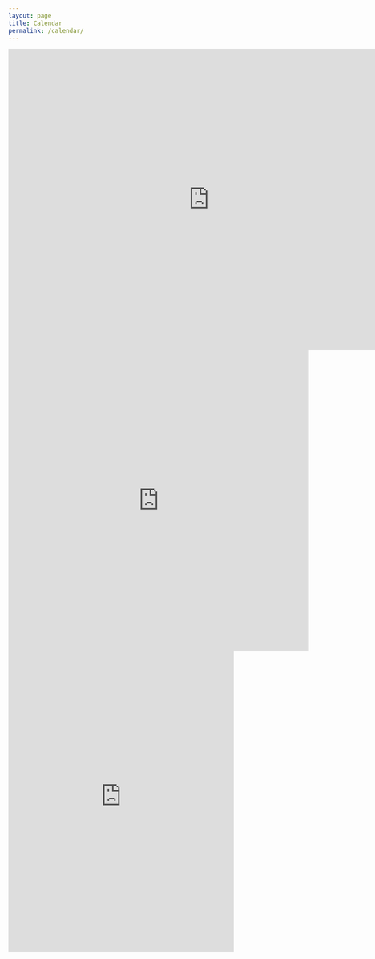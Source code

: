 ```yaml
---
layout: page
title: Calendar
permalink: /calendar/
---
```


<iframe src="https://calendar.google.com/calendar/embed?title=MadCity%20Folders&showPrint=0&amp;showTabs=0&amp;showCalendars=0&amp;height=600&amp;wkst=1&amp;bgcolor=%23FFFFFF&amp;src=madcityfolders%40gmail.com&amp;color=%2329527A&amp;ctz=America%2FChicago" style="border-width:0" width="800" height="600" frameborder="0" scrolling="no" class="visible-md-block visible-lg-block"></iframe>

<iframe src="https://calendar.google.com/calendar/embed?title=MadCity%20Folders&showPrint=0&amp;showTabs=0&amp;showCalendars=0&amp;height=600&amp;wkst=1&amp;bgcolor=%23FFFFFF&amp;src=madcityfolders%40gmail.com&amp;color=%2329527A&amp;ctz=America%2FChicago" style="border-width:0" width="600" height="600" frameborder="0" scrolling="no" class="visible-sm-block"></iframe>

<iframe src="https://calendar.google.com/calendar/embed?title=MadCity%20Folders&showPrint=0&amp;showTabs=0&amp;showCalendars=0&amp;mode=AGENDA&amp;height=600&amp;wkst=1&amp;bgcolor=%23FFFFFF&amp;src=madcityfolders%40gmail.com&amp;color=%2329527A&amp;ctz=America%2FChicago" style="border-width:0" width="450" height="600" frameborder="0" scrolling="no" class="visible-xs-block"></iframe>

